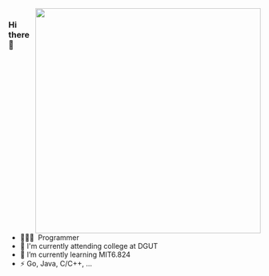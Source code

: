 <img align="right" src="https://github-readme-stats.vercel.app/api?username=MichaelDeSteven&theme=dark" width=450px/>

### Hi there 👋

- 🧑🏻‍💻 &nbsp;Programmer
- 🏫 I'm currently attending college at DGUT
- 🌱 I’m currently learning MIT6.824
- ⚡ Go, Java, C/C++, ...

<!-- - 🇨🇳 Chinese
- 🧑🏻‍💻 &nbsp;Programmer
- 🏫 I'm currently attending college at DGUT
- 🔭 I’m currently working on a web framework
- 🌱 I’m currently learning distributed/microservice
- ⚡ Go, Java, C/C++, ...
![](https://github-readme-stats.vercel.app/api?username=MichaelDeSteven&theme=dark) -->
